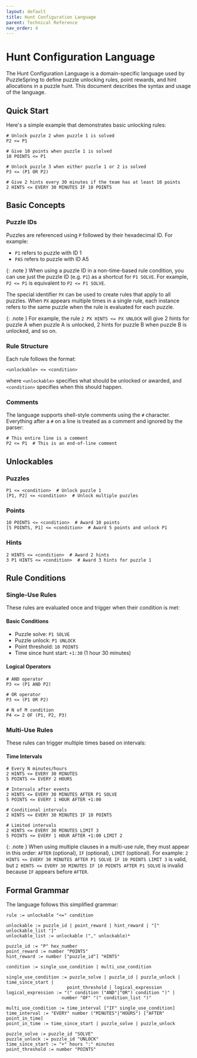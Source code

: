 ```yaml
---
layout: default
title: Hunt Configuration Language
parent: Technical Reference
nav_order: 4
---
```


# Hunt Configuration Language

The Hunt Configuration Language is a domain-specific language used by PuzzleSpring to define puzzle unlocking rules, point rewards, and hint allocations in a puzzle hunt. This document describes the syntax and usage of the language.

## Quick Start

Here's a simple example that demonstrates basic unlocking rules:

```
# Unlock puzzle 2 when puzzle 1 is solved
P2 <= P1

# Give 10 points when puzzle 1 is solved
10 POINTS <= P1

# Unlock puzzle 3 when either puzzle 1 or 2 is solved
P3 <= (P1 OR P2)

# Give 2 hints every 30 minutes if the team has at least 10 points
2 HINTS <= EVERY 30 MINUTES IF 10 POINTS
```

## Basic Concepts

### Puzzle IDs

Puzzles are referenced using `P` followed by their hexadecimal ID. For example:
- `P1` refers to puzzle with ID 1
- `PA5` refers to puzzle with ID A5

{: .note }
When using a puzzle ID in a non-time-based rule condition, you can use just the puzzle ID (e.g. `P1`) as a shortcut for `P1 SOLVE`. For example, `P2 <= P1` is equivalent to `P2 <= P1 SOLVE`.

The special identifier `PX` can be used to create rules that apply to all puzzles. When `PX` appears multiple times in a single rule, each instance refers to the same puzzle when the rule is evaluated for each puzzle.

{: .note }
For example, the rule `2 PX HINTS <= PX UNLOCK` will give 2 hints for puzzle A when puzzle A is unlocked, 2 hints for puzzle B when puzzle B is unlocked, and so on.

### Rule Structure

Each rule follows the format:
```
<unlockable> <= <condition>
```

where `<unlockable>` specifies what should be unlocked or awarded, and `<condition>` specifies when this should happen.

### Comments

The language supports shell-style comments using the `#` character. Everything after a `#` on a line is treated as a comment and ignored by the parser:
```
# This entire line is a comment
P2 <= P1  # This is an end-of-line comment
```

## Unlockables

### Puzzles
```
P1 <= <condition>  # Unlock puzzle 1
[P1, P2] <= <condition>  # Unlock multiple puzzles
```

### Points
```
10 POINTS <= <condition>  # Award 10 points
[5 POINTS, P1] <= <condition>  # Award 5 points and unlock P1
```

### Hints
```
2 HINTS <= <condition>  # Award 2 hints
3 P1 HINTS <= <condition>  # Award 3 hints for puzzle 1
```

## Rule Conditions

### Single-Use Rules

These rules are evaluated once and trigger when their condition is met:

#### Basic Conditions
- Puzzle solve: `P1 SOLVE`
- Puzzle unlock: `P1 UNLOCK`
- Point threshold: `10 POINTS`
- Time since hunt start: `+1:30` (1 hour 30 minutes)

#### Logical Operators
```
# AND operator
P3 <= (P1 AND P2)

# OR operator
P3 <= (P1 OR P2)

# N of M condition
P4 <= 2 OF (P1, P2, P3)
```

### Multi-Use Rules

These rules can trigger multiple times based on intervals:

#### Time Intervals
```
# Every N minutes/hours
2 HINTS <= EVERY 30 MINUTES
5 POINTS <= EVERY 2 HOURS

# Intervals after events
2 HINTS <= EVERY 30 MINUTES AFTER P1 SOLVE
5 POINTS <= EVERY 1 HOUR AFTER +1:00

# Conditional intervals
2 HINTS <= EVERY 30 MINUTES IF 10 POINTS

# Limited intervals
2 HINTS <= EVERY 30 MINUTES LIMIT 3
5 POINTS <= EVERY 1 HOUR AFTER +1:00 LIMIT 2
```

{: .note }
When using multiple clauses in a multi-use rule, they must appear in this order: `AFTER` (optional), `IF` (optional), `LIMIT` (optional). For example: `2 HINTS <= EVERY 30 MINUTES AFTER P1 SOLVE IF 10 POINTS LIMIT 3` is valid, but `2 HINTS <= EVERY 30 MINUTES IF 10 POINTS AFTER P1 SOLVE` is invalid because `IF` appears before `AFTER`.

## Formal Grammar

The language follows this simplified grammar:

```
rule := unlockable "<=" condition

unlockable := puzzle_id | point_reward | hint_reward | "[" unlockable_list "]"
unlockable_list := unlockable ("," unlockable)*

puzzle_id := "P" hex_number
point_reward := number "POINTS"
hint_reward := number ["puzzle_id"] "HINTS"

condition := single_use_condition | multi_use_condition

single_use_condition := puzzle_solve | puzzle_id | puzzle_unlock | time_since_start | 
                       point_threshold | logical_expression
logical_expression := "(" condition ("AND"|"OR") condition ")" |
                     number "OF" "(" condition_list ")"

multi_use_condition := time_interval ["IF" single_use_condition]
time_interval := "EVERY" number ("MINUTES"|"HOURS") ["AFTER" point_in_time]
point_in_time := time_since_start | puzzle_solve | puzzle_unlock

puzzle_solve := puzzle_id "SOLVE"
puzzle_unlock := puzzle_id "UNLOCK"
time_since_start := "+" hours ":" minutes
point_threshold := number "POINTS"
```
